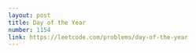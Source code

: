 ```yaml
---
layout: post
title: Day of the Year
number: 1154
link: https://leetcode.com/problems/day-of-the-year
---
```

